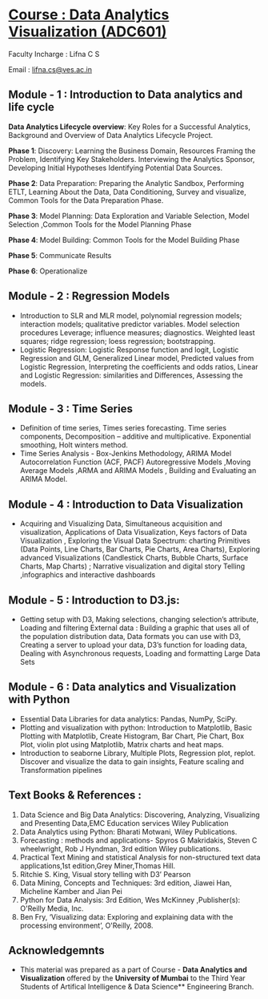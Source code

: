 # [Course : Data Analytics Visualization (ADC601)](https://drive.google.com/file/d/16K5JdFv1x_A-EHbV-RSb-_g00qGkCbsF/view?usp=sharing)
Faculty Incharge : Lifna C S

Email : [lifna.cs@ves.ac.in](mailto:lifna.cs@ves.ac.in)

## Module - 1 : Introduction to Data analytics and life cycle
**Data Analytics Lifecycle overview**: Key Roles for a Successful Analytics, Background and Overview of Data Analytics Lifecycle Project.  

**Phase 1**: Discovery: Learning the Business Domain, Resources Framing the Problem, Identifying Key Stakeholders. Interviewing the Analytics Sponsor, Developing Initial Hypotheses Identifying Potential Data Sources.

**Phase 2**: Data Preparation: Preparing the Analytic Sandbox, Performing ETLT, Learning About the Data, Data Conditioning, Survey and visualize, Common Tools for the Data Preparation Phase.

**Phase 3**: Model Planning: Data Exploration and Variable Selection, Model Selection ,Common Tools for the Model Planning Phase

**Phase 4**: Model Building: Common Tools for the Model Building Phase

**Phase 5**: Communicate Results

**Phase 6**: Operationalize

## Module - 2  : Regression Models
- Introduction to SLR and MLR model, polynomial regression models; interaction models; qualitative predictor variables. Model selection procedures Leverage; influence measures; diagnostics. Weighted least squares; ridge regression; loess regression; bootstrapping.
- Logistic Regression: Logistic Response function and logit, Logistic Regression and GLM, Generalized Linear model, Predicted values from Logistic Regression, Interpreting the coefficients and odds ratios, Linear and Logistic Regression: similarities and Differences, Assessing the models.
  
## Module - 3 : Time Series
- Definition of time series, Times series forecasting. Time series components, Decomposition – additive and multiplicative. Exponential smoothing, Holt winters method.
- Time Series Analysis - Box-Jenkins Methodology, ARIMA Model Autocorrelation Function (ACF, PACF) Autoregressive Models ,Moving Average Models ,ARMA and ARIMA Models , Building and Evaluating an ARIMA Model.

## Module - 4 : Introduction to Data Visualization
- Acquiring and Visualizing Data, Simultaneous acquisition and visualization, Applications of Data Visualization, Keys factors of Data Visualization , Exploring the Visual Data Spectrum: charting Primitives (Data Points, Line Charts, Bar Charts, Pie Charts, Area Charts), Exploring advanced Visualizations (Candlestick Charts, Bubble Charts, Surface Charts, Map Charts) ; Narrative visualization and digital story Telling ,infographics and interactive dashboards
  
## Module  - 5 : Introduction to D3.js:
- Getting setup with D3, Making selections, changing selection’s attribute, Loading and filtering External data : Building a graphic that uses all of the population distribution data, Data formats you can use with D3, Creating a server to upload your data, D3’s function for loading data, Dealing with Asynchronous requests, Loading and formatting Large Data Sets 

## Module  - 6 : Data analytics and Visualization with Python
- Essential Data Libraries for data analytics: Pandas, NumPy, SciPy.
- Plotting and visualization with python: Introduction to Matplotlib, Basic Plotting with Matplotlib, Create Histogram, Bar Chart, Pie Chart, Box Plot, violin plot using Matplotlib, Matrix charts and heat maps.
- Introduction to seaborne Library, Multiple Plots, Regression plot, replot. Discover and visualize the data to gain insights, Feature scaling and Transformation pipelines

## Text Books & References :

1. Data Science and Big Data Analytics: Discovering, Analyzing, Visualizing and Presenting Data,EMC Education services Wiley Publication
2. Data Analytics using Python: Bharati Motwani, Wiley Publications.
3. Forecasting : methods and applications- Spyros G Makridakis, Steven C wheelwright, Rob J Hyndman, 3rd edition Wiley publications.
4. Practical Text Mining and statistical Analysis for non-structured text data applications,1st edition,Grey Miner,Thomas Hill.
5. Ritchie S. King, Visual story telling with D3’ Pearson
6. Data Mining, Concepts and Techniques: 3rd edition, Jiawei Han, Micheline Kamber and Jian Pei
7. Python for Data Analysis: 3rd Edition, Wes McKinney ,Publisher(s): O'Reilly Media, Inc.
8. Ben Fry, ‘Visualizing data: Exploring and explaining data with the processing environment’, O'Reilly, 2008.

## Acknowledgemnts
* This material was prepared as a part of Course - **Data Analytics and Visualization** offered by the **University of Mumbai** to the Third Year Students of Artifical Intelligence & Data Science** Engineering Branch.
